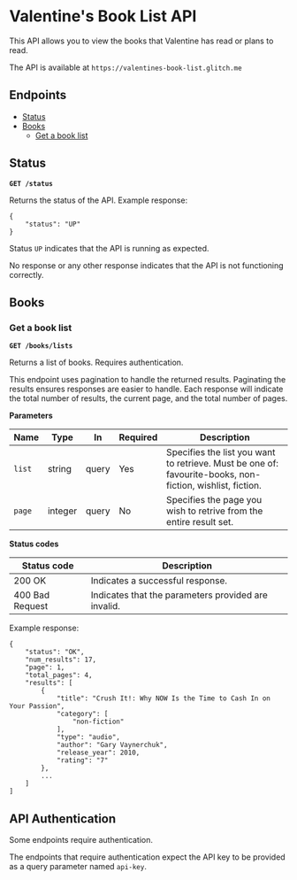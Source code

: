 # Valentine's Book List API

This API allows you to view the books that Valentine has read or plans to read.

The API is available at `https://valentines-book-list.glitch.me`

## Endpoints

- [Status](#Status)
- [Books](#Books)
  - [Get a book list](#Get-a-book-list)


## Status

**`GET /status`**

Returns the status of the API. Example response:

```
{
    "status": "UP"
}
```

Status `UP` indicates that the API is running as expected.

No response or any other response indicates that the API is not functioning correctly.

## Books

### Get a book list

**`GET /books/lists`**

Returns a list of books. Requires authentication. 

This endpoint uses pagination to handle the returned results. Paginating the results ensures responses are easier to handle. Each response will indicate the total number of results, the current page, and the total number of pages.

**Parameters**

| Name        | Type    | In    | Required | Description                                                                                                | 
| ----------- | ------- | ----- | -------- | -----------------------------------------------------------------------------------------------------------| 
| `list`      | string  | query | Yes      | Specifies the list you want to retrieve. Must be one of: favourite-books, non-fiction, wishlist, fiction.  | 
| `page`      | integer | query | No       | Specifies the page you wish to retrive from the entire result set.                                         | 

**Status codes**

| Status code | Description |
|-----------------|-----------------------------------------------------|
| 200 OK          | Indicates a successful response.                    |
| 400 Bad Request | Indicates that the parameters provided are invalid. |

Example response:

```
{
    "status": "OK",
    "num_results": 17,
    "page": 1,
    "total_pages": 4,
    "results": [
        {
            "title": "Crush It!: Why NOW Is the Time to Cash In on Your Passion",
            "category": [
                "non-fiction"
            ],
            "type": "audio",
            "author": "Gary Vaynerchuk",
            "release_year": 2010,
            "rating": "7"
        },
        ...
    ]
]
```


## API Authentication

Some endpoints require authentication. 

The endpoints that require authentication expect the API key to be provided as a query parameter named `api-key`.
